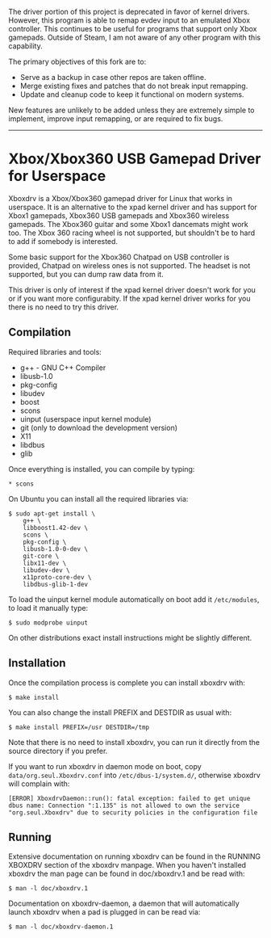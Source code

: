 The driver portion of this project is deprecated in favor of kernel drivers.
However, this program is able to remap evdev input to an emulated Xbox controller.
This continues to be useful for programs that support only Xbox gamepads.
Outside of Steam, I am not aware of any other program with this capability.

The primary objectives of this fork are to:

* Serve as a backup in case other repos are taken offline.
* Merge existing fixes and patches that do not break input remapping.
* Update and cleanup code to keep it functional on modern systems.

New features are unlikely to be added unless they are extremely simple
to implement, improve input remapping, or are required to fix bugs.

-----

Xbox/Xbox360 USB Gamepad Driver for Userspace
=============================================

Xboxdrv is a Xbox/Xbox360 gamepad driver for Linux that works in
userspace. It is an alternative to the xpad kernel driver and has
support for Xbox1 gamepads, Xbox360 USB gamepads and Xbox360 wireless
gamepads. The Xbox360 guitar and some Xbox1 dancemats might work too.
The Xbox 360 racing wheel is not supported, but shouldn't be to hard
to add if somebody is interested.

Some basic support for the Xbox360 Chatpad on USB controller is
provided, Chatpad on wireless ones is not supported. The headset is
not supported, but you can dump raw data from it.

This driver is only of interest if the xpad kernel driver doesn't work
for you or if you want more configurabity. If the xpad kernel driver
works for you there is no need to try this driver.


Compilation
-----------

Required libraries and tools:

 * g++ - GNU C++ Compiler
 * libusb-1.0
 * pkg-config
 * libudev
 * boost
 * scons
 * uinput (userspace input kernel module)
 * git (only to download the development version)
 * X11
 * libdbus
 * glib

Once everything is installed, you can compile by typing:

    * scons

On Ubuntu you can install all the required libraries via:

    $ sudo apt-get install \
        g++ \
        libboost1.42-dev \
        scons \
        pkg-config \
        libusb-1.0-0-dev \
        git-core \
        libx11-dev \
        libudev-dev \
        x11proto-core-dev \
        libdbus-glib-1-dev

To load the uinput kernel module automatically on boot add it
`/etc/modules`, to load it manually type:

    $ sudo modprobe uinput

On other distributions exact install instructions might be
slightly different.


Installation
------------

Once the compilation process is complete you can install xboxdrv with:

    $ make install

You can also change the install PREFIX and DESTDIR as usual with:

    $ make install PREFIX=/usr DESTDIR=/tmp

Note that there is no need to install xboxdrv, you can run it directly
from the source directory if you prefer.

If you want to run xboxdrv in daemon mode on boot, copy
`data/org.seul.Xboxdrv.conf` into `/etc/dbus-1/system.d/`, otherwise xboxdrv will complain with:

    [ERROR] XboxdrvDaemon::run(): fatal exception: failed to get unique dbus name: Connection ":1.135" is not allowed to own the service "org.seul.Xboxdrv" due to security policies in the configuration file


Running
-------

Extensive documentation on running xboxdrv can be found in the RUNNING
XBOXDRV section of the xboxdrv manpage. When you haven't installed
xboxdrv the man page can be found in doc/xboxdrv.1 and be read with:

    $ man -l doc/xboxdrv.1

Documentation on xboxdrv-daemon, a daemon that will automatically
launch xboxdrv when a pad is plugged in can be read via:

    $ man -l doc/xboxdrv-daemon.1
